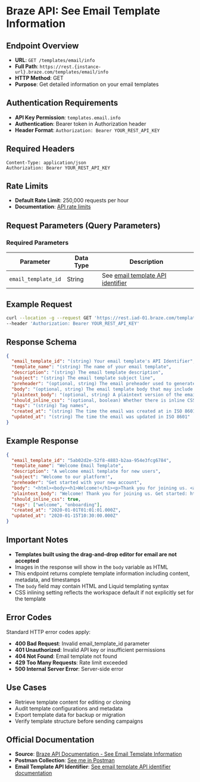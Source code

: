 # Braze API: See Email Template Information

## Endpoint Overview
- **URL**: `GET /templates/email/info`
- **Full Path**: `https://rest.{instance-url}.braze.com/templates/email/info`
- **HTTP Method**: GET
- **Purpose**: Get detailed information on your email templates

## Authentication Requirements
- **API Key Permission**: `templates.email.info`
- **Authentication**: Bearer token in Authorization header
- **Header Format**: `Authorization: Bearer YOUR_REST_API_KEY`

## Required Headers
```
Content-Type: application/json
Authorization: Bearer YOUR_REST_API_KEY
```

## Rate Limits
- **Default Rate Limit**: 250,000 requests per hour
- **Documentation**: [API rate limits](https://www.braze.com/docs/api/api_limits/)

## Request Parameters (Query Parameters)

### Required Parameters
| Parameter | Data Type | Description |
|-----------|-----------|-------------|
| `email_template_id` | String | See [email template API identifier](https://www.braze.com/docs/api/identifier_types/) |

## Example Request
```bash
curl --location -g --request GET 'https://rest.iad-01.braze.com/templates/email/info?email_template_id={{email_template_id}}' \
--header 'Authorization: Bearer YOUR_REST_API_KEY'
```

## Response Schema
```json
{
  "email_template_id": "(string) Your email template's API Identifier",
  "template_name": "(string) The name of your email template",
  "description": "(string) The email template description",
  "subject": "(string) The email template subject line",
  "preheader": "(optional, string) The email preheader used to generate previews in some clients",
  "body": "(optional, string) The email template body that may include HTML",
  "plaintext_body": "(optional, string) A plaintext version of the email template body",
  "should_inline_css": "(optional, boolean) Whether there is inline CSS in the body of the template - defaults to the CSS inlining value for the workspace",
  "tags": "(string) Tag names",
  "created_at": "(string) The time the email was created at in ISO 8601",
  "updated_at": "(string) The time the email was updated in ISO 8601"
}
```

## Example Response
```json
{
  "email_template_id": "5ab02d2e-52f8-4883-b2aa-954e3fcg6784",
  "template_name": "Welcome Email Template",
  "description": "A welcome email template for new users",
  "subject": "Welcome to our platform!",
  "preheader": "Get started with your new account",
  "body": "<html><body><h1>Welcome!</h1><p>Thank you for joining us. <a href='https://www.braze.com'>Get started</a></p></body></html>",
  "plaintext_body": "Welcome! Thank you for joining us. Get started: https://www.braze.com",
  "should_inline_css": true,
  "tags": ["welcome", "onboarding"],
  "created_at": "2020-01-01T01:01:01.000Z",
  "updated_at": "2020-01-15T10:30:00.000Z"
}
```

## Important Notes
- **Templates built using the drag-and-drop editor for email are not accepted**
- Images in the response will show in the `body` variable as HTML
- This endpoint returns complete template information including content, metadata, and timestamps
- The `body` field may contain HTML and Liquid templating syntax
- CSS inlining setting reflects the workspace default if not explicitly set for the template

## Error Codes
Standard HTTP error codes apply:
- **400 Bad Request**: Invalid email_template_id parameter
- **401 Unauthorized**: Invalid API key or insufficient permissions
- **404 Not Found**: Email template not found
- **429 Too Many Requests**: Rate limit exceeded
- **500 Internal Server Error**: Server-side error

## Use Cases
- Retrieve template content for editing or cloning
- Audit template configurations and metadata
- Export template data for backup or migration
- Verify template structure before sending campaigns

## Official Documentation
- **Source**: [Braze API Documentation - See Email Template Information](https://www.braze.com/docs/api/endpoints/templates/email_templates/get_see_email_template_information/)
- **Postman Collection**: [See me in Postman](https://documenter.getpostman.com/view/4689407/SVYrsdsG?version=latest#e98d2d5b-62fe-4358-b391-9fe9e460d0ac)
- **Email Template API Identifier**: [See email template API identifier documentation](https://www.braze.com/docs/api/identifier_types/)